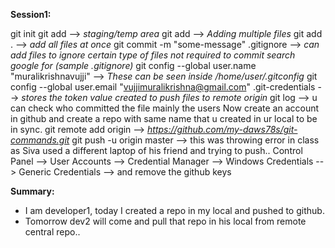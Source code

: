 **Session1:**


 git init
 git add <filename> --> *staging/temp area*
 git add <file1> <file2> --> *Adding multiple files*
 git add . --> *add all files at once*
 git commit -m "some-message"
 .gitignore --> *can add files to ignore certain type of files not required to commit search google for (sample .gitignore)*
 git config --global user.name "muralikrishnavujji" --> *These can be seen inside /home/user/.gitconfig*
 git config --global user.email "vujjimuralikrishna@gmail.com"
 .git-credentials --> *stores the token value created to push files to remote origin*
 git log --> u can check who committed the file mainly the users
 Now create an account in github and create a repo with same name that u created in ur local to be in sync.
 git remote add origin <url of github repo u just created> --> *https://github.com/my-daws78s/git-commands.git*
 git push -u origin master --> this was throwing error in class as Siva used a different laptop of his friend and trying to push..
 Control Panel --> User Accounts --> Credential Manager --> Windows Credentials --> Generic Credentials --> and remove the github keys
 
 **Summary:**
 * I am developer1, today I created a repo in my local and pushed to github.
 * Tomorrow dev2 will come and pull that repo in his local from remote central repo..
